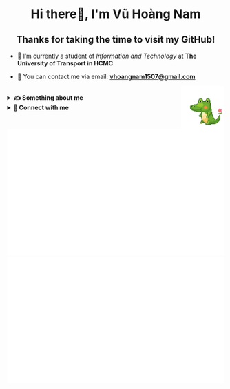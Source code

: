 <h1 align="center">Hi there👋, I'm Vũ Hoàng Nam</h1>

<h2 align="center">Thanks for taking the time to visit my GitHub!</h2>




- 🔭 I’m currently a student of *Information and Technology* at **The University of Transport in HCMC**

- 📧 You can contact me via email: **vhoangnam1507@gmail.com**

<img align="right" src="https://raw.githubusercontent.com/VHNam1507/VHNam1507/master/img/GIF/croko.gif" width="100" height="100" />

<br>
<details>

**<summary> ✍ Something about me </summary>**

- Welcome to my GitHub! **I'm Nam and I hope you find something useful here.** If you want to find out more about me, check out my introduction by <a href=https://github.com/VHNam1507/VHNam1507/blob/master/ABOUTME.md>***clicking here***</a>. Have a nice day!

</details>

<details>

**<summary> 💬 Connect with me </summary>**

<p align="left">
<a style="font-weight: bold; margin-top: 30px" href="https://www.linkedin.com/in/vhnam1507/" target="blank"><img align="center" src="https://raw.githubusercontent.com/VHNam1507/VHNam1507/master/img/icons/Social/linked-in-alt.svg" alt="vhnam1507" height="30" width="40" /> LinkedIn </a>
<a style="margin-left: 20px; font-weight: bold; margin-top: 30px" href="https://facebook.com/vhnam1507" target="blank"><img align="center" src="https://raw.githubusercontent.com/VHNam1507/VHNam1507/master/img/icons/Social/facebook.svg" alt="vhnam1507" height="30" width="40" /> Facebook </a>
<a style="margin-left: 20px; font-weight: bold; margin-top: 30px" href="https://instagram.com/vhnam1507" target="blank"><img align="center" src="https://raw.githubusercontent.com/VHNam1507/VHNam1507/master/img/icons/Social/instagram.svg" alt="vhnam1507" height="30" width="40" /> Instagram </a>

</p>

</details>

<br>

<a href="https://github.com/jstrieb/github-stats">
<img src="https://github.com/VHNam1507/VHNam1507/blob/master/generated/overview.svg#gh-dark-mode-only" />
<img src="https://github.com/VHNam1507/VHNam1507/blob/master/generated/languages.svg#gh-dark-mode-only" />
</a>
